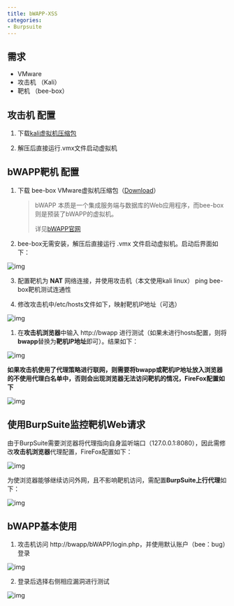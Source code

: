 ```yaml
---
title: bWAPP-XSS
categories:
- Burpsuite 
---
```


<!-- more -->

## 需求

- VMware
- 攻击机 （Kali）
- 靶机 （bee-box）

## 攻击机 配置

1. 下载[kali虚拟机压缩包](https://www.offensive-security.com/kali-linux-vm-vmware-virtualbox-image-download/)

2. 解压后直接运行.vmx文件启动虚拟机

## bWAPP靶机 配置

1. 下载 bee-box VMware虚拟机压缩包（[Download](https://sourceforge.net/projects/bwapp/files/bee-box/)）

   > bWAPP 本质是一个集成服务端与数据库的Web应用程序，而bee-box则是预装了bWAPP的虚拟机。
   >
   > 详见[bWAPP官网](http://www.itsecgames.com/)

2. bee-box无需安装，解压后直接运行 .vmx 文件启动虚拟机。启动后界面如下：

![img](https://raw.githubusercontent.com/Mouka-Yang/WebPentest/master/screen_shots/企业微信截图_15614442078763.png)

3. 配置靶机为 **NAT** 网络连接，并使用攻击机（本文使用kali linux） ping bee-box靶机测试连通性

4. 修改攻击机中/etc/hosts文件如下，映射靶机IP地址（可选）

![img](https://raw.githubusercontent.com/Mouka-Yang/WebPentest/master/screen_shots/156144465022.png)

1. 在**攻击机浏览器**中输入 http://bwapp 进行测试（如果未进行hosts配置，则将**bwapp**替换为**靶机IP地址**即可）。结果如下：

![img](https://raw.githubusercontent.com/Mouka-Yang/WebPentest/master/screen_shots/企业微信截图_15614447549249.png)

**如果攻击机使用了代理策略进行联网，则需要将bwapp或靶机IP地址放入浏览器的不使用代理白名单中，否则会出现浏览器无法访问靶机的情况，FireFox配置如下**

![img](https://raw.githubusercontent.com/Mouka-Yang/WebPentest/master/screen_shots/企业微信截图_15614451253291.png)

## 使用BurpSuite监控靶机Web请求

由于BurpSuite需要浏览器将代理指向自身监听端口（127.0.0.1:8080），因此需修改**攻击机浏览器**代理配置，FireFox配置如下：

![img](https://raw.githubusercontent.com/Mouka-Yang/WebPentest/master/screen_shots/企业微信截图_15614456083170.png)

为使浏览器能够继续访问外网，且不影响靶机访问，需配置**BurpSuite上行代理**如下：

![img](https://raw.githubusercontent.com/Mouka-Yang/WebPentest/master/screen_shots/企业微信截图_15614457912641.png)

## bWAPP基本使用

1. 攻击机访问 http://bwapp/bWAPP/login.php，并使用默认账户（bee：bug）登录

![img](https://raw.githubusercontent.com/Mouka-Yang/WebPentest/master/screen_shots/企业微信截图_15614459789106.png)

2. 登录后选择右侧相应漏洞进行测试

![img](https://raw.githubusercontent.com/Mouka-Yang/WebPentest/master/screen_shots/企业微信截图_15614460378682.png)